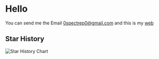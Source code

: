 # Hello

You can send me the Email 0spectrep0@gmail.com
and this is my [web](https://spectre-pro.github.io)

## Star History

<picture>
  <source media="(prefers-color-scheme: dark)" srcset="https://api.star-history.com/svg?repos=spectre-pro/spectre-pro.github.io&type=Date&theme=dark" />
  <source media="(prefers-color-scheme: light)" srcset="https://api.star-history.com/svg?repos=spectre-pro/spectre-pro.github.io&type=Date" />
  <img alt="Star History Chart" src="https://api.star-history.com/svg?repos=spectre-pro/spectre-pro.github.io&type=Date" />
</picture>
<!--
**SPECTRE-PRO/spectre-pro** is a ✨ _special_ ✨ repository because its `README.md` (this file) appears on your GitHub profile.

Here are some ideas to get you started:

- 🔭 I’m currently working on ...
- 🌱 I’m currently learning ...
- 👯 I’m looking to collaborate on ...
- 🤔 I’m looking for help with ...
- 💬 Ask me about ...
- 📫 How to reach me: ...
- 😄 Pronouns: ...
- ⚡ Fun fact: ...
-->
